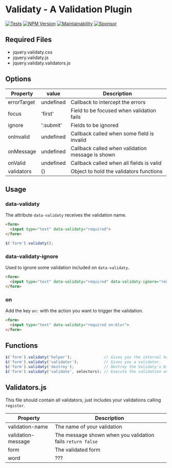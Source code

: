 # Validaty - A Validation Plugin

[![Tests](https://github.com/wbotelhos/validaty/workflows/Tests/badge.svg)](https://github.com/wbotelhos/validaty/actions/workflows/tests.yml)
[![NPM Version](https://badge.fury.io/js/validaty.svg)](https://badge.fury.io/js/validaty)
[![Maintainability](https://api.codeclimate.com/v1/badges/e152fa0075358ae855f1/maintainability)](https://codeclimate.com/github/wbotelhos/validaty/maintainability)
[![Sponsor](https://img.shields.io/badge/sponsor-%3C3-green)](https://github.com/sponsors/wbotelhos)

## Required Files

+ jquery.validaty.css
+ jquery.validaty.js
+ jquery.validaty.validators.js

## Options

|Property   |value    |Description                                      |
|-----------|---------|-------------------------------------------------|
|errorTarget|undefined|Callback to intercept the errors                 |
|focus      |'first'  |Field to be focused when validation fails        |
|ignore     |':submit'|Fields to be ignored                             |
|onInvalid  |undefined|Callback called when some field is invalid       |
|onMessage  |undefined|Callback called when validation message is shown |
|onValid    |undefined|Callback called when all fields is valid         |
|validators |{}       |Object to hold the validators functions          |

## Usage

### data-validaty

The attribute `data-validaty` receives the validation name.

```html
<form>
  <input type="text" data-validaty="required">
</form>
```

```js
$('form').validaty();
```

### data-validaty-ignore

Used to ignore some validation included on `data-validaty`.

```html
<form>
  <input type="text" data-validaty="required" data-validaty-ignore="required">
</form>
```

### on

Add the key `on:` with the action you want to trigger the validation.

```html
<form>
  <input type="text" data-validaty="required on:blur">
</form>
```

## Functions

```js
$('form').validaty('helper');              // Gives you the internal helpers.
$('form').validaty('validator');           // Gives you a validator.
$('form').validaty('destroy');             // Destroy the Validaty's bind.
$('form').validaty('validate', selectors); // Execute the validation over the form or the given selectors.
```

## Validators.js

This file should contain all validators, just includes your validations calling `register`.

|Property          |Description                                                      |
|------------------|-----------------------------------------------------------------|
|validation-name   |The name of your validation                                      |
|validation-message|The message shown when you validation fails `return false`       |
|form              |The validated form                                               |
|word              |???                                                              |
